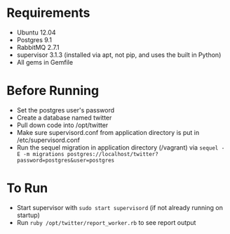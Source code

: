 # Requirements
- Ubuntu 12.04
- Postgres 9.1
- RabbitMQ 2.7.1
- supervisor 3.1.3 (installed via apt, not pip, and uses the built in Python)
- All gems in Gemfile

# Before Running
- Set the postgres user's password
- Create a database named twitter
- Pull down code into /opt/twitter
- Make sure supervisord.conf from application directory is put in /etc/supervisord.conf
- Run the sequel migration in application directory (/vagrant) via `sequel -E -m migrations postgres://localhost/twitter?password=postgres&user=postgres`

# To Run
- Start supervisor with `sudo start supervisord` (if not already running on startup)
- Run `ruby /opt/twitter/report_worker.rb` to see report output
